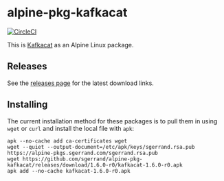 # alpine-pkg-kafkacat

[![CircleCI](https://circleci.com/gh/sgerrand/alpine-pkg-kafkacat.svg?style=svg)](https://circleci.com/gh/sgerrand/alpine-pkg-kafkacat)

This is [Kafkacat][kafkacat] as an Alpine Linux package.

## Releases

See the [releases page](https://github.com/sgerrand/alpine-pkg-kafkacat/releases) for the latest
download links.

## Installing

The current installation method for these packages is to pull them in using
`wget` or `curl` and install the local file with `apk`:

    apk --no-cache add ca-certificates wget
    wget --quiet --output-document=/etc/apk/keys/sgerrand.rsa.pub https://alpine-pkgs.sgerrand.com/sgerrand.rsa.pub
    wget https://github.com/sgerrand/alpine-pkg-kafkacat/releases/download/1.6.0-r0/kafkacat-1.6.0-r0.apk
    apk add --no-cache kafkacat-1.6.0-r0.apk

[kafkacat]: https://github.com/edenhill/kafkacat
